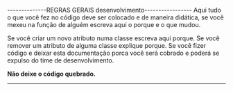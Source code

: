 
--------------REGRAS GERAIS desenvolvimento-----------------
Aqui tudo o que você fez no código deve ser colocado e
de maneira didática, se você mexeu na função de alguém
escreva aqui o porque e o que mudou.

Se você criar um novo atributo numa classe escreva aqui porque.
Se você remover um atributo de alguma classe explique porque.
Se você fizer código e deixar esta documentação porca você será cobrado e
poderá se expulso do time de desenvolvimento.

**************Não deixe o código quebrado.**************

--------------------------------------------------------------
